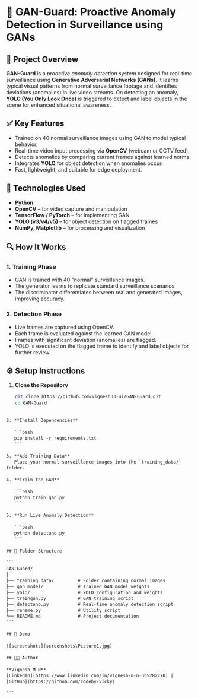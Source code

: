 # 🚨 GAN-Guard: Proactive Anomaly Detection in Surveillance using GANs

## 🧠 Project Overview

**GAN-Guard** is a *proactive anomaly detection system* designed for real-time surveillance using **Generative Adversarial Networks (GANs)**. It learns typical visual patterns from normal surveillance footage and identifies deviations (anomalies) in live video streams. On detecting an anomaly, **YOLO (You Only Look Once)** is triggered to detect and label objects in the scene for enhanced situational awareness.

## ✅ Key Features

- Trained on 40 normal surveillance images using GAN to model typical behavior.
- Real-time video input processing via **OpenCV** (webcam or CCTV feed).
- Detects anomalies by comparing current frames against learned norms.
- Integrates **YOLO** for object detection when anomalies occur.
- Fast, lightweight, and suitable for edge deployment.

## 🧰 Technologies Used

- **Python**
- **OpenCV** – for video capture and manipulation
- **TensorFlow / PyTorch** – for implementing GAN
- **YOLO (v3/v4/v5)** – for object detection on flagged frames
- **NumPy, Matplotlib** – for processing and visualization

## 🔍 How It Works

### 1. Training Phase

- GAN is trained with 40 "normal" surveillance images.
- The generator learns to replicate standard surveillance scenarios.
- The discriminator differentiates between real and generated images, improving accuracy.

### 2. Detection Phase

- Live frames are captured using OpenCV.
- Each frame is evaluated against the learned GAN model.
- Frames with significant deviation (anomalies) are flagged.
- YOLO is executed on the flagged frame to identify and label objects for further review.

## ⚙️ Setup Instructions

1. **Clone the Repository**
   ```bash
   git clone https://github.com/vignesh33-ui/GAN-Guard.git
   cd GAN-Guard
````

2. **Install Dependencies**

   ```bash
   pip install -r requirements.txt
   ```

3. **Add Training Data**
   Place your normal surveillance images into the `training_data/` folder.

4. **Train the GAN**

   ```bash
   python train_gan.py
   ```

5. **Run Live Anomaly Detection**

   ```bash
   python detectano.py
   ```

## 📁 Folder Structure

```
GAN-Guard/
│
├── training_data/         # Folder containing normal images
├── gan_model/             # Trained GAN model weights
├── yolo/                  # YOLO configuration and weights
├── traingan.py            # GAN training script
├── detectano.py           # Real-time anomaly detection script
├── rename.py              # Utility script
└── README.md              # Project documentation
```

## 📸 Demo 

![screenshots](screenshots\Picture1.jpg)

## 👨‍💻 Author

**Vignesh M N**
[LinkedIn](https://www.linkedin.com/in/vignesh-m-n-3b5282270) | [GitHub](https://github.com/codeby-vicky)

```


